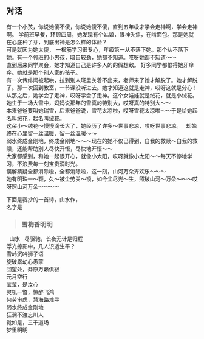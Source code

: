 ## 对话  
有一个小孩，你说她傻不傻，你说她傻不傻，直到五年级才学会走神啊，学会走神啊。
学前班早餐，环顾四周，她发现有个姑娘，眼神失焦，在啃面包。那是她就在心底种了芽，到底出神是怎么样的体验？  
可是就因为她太傻， 一根筋学习很专心，年级第一从不落下她。那个从不落下她。有一个邻班的小男孩，暗自较劲，她都不知道。哎呀她都不知道～～  
直到后来同学聚会，她才知道自己是许多人的的假想敌。
好多同学都恨得她牙痒痒。她就是那个别人家的孩子。  
有一次传绯闻被起哄，拉到别人班里关着不出来，老师来了她才解脱了。她才解脱了。那一次回到教室，一节课没听进去。她才知道这就是走神，哎呀这就是分心！  
从那之后，她学会了走神，哎呀学会了走神。这个女娃娃就是绒花，就是小绒花。她生于一场大雪中，妈妈说那年的雪真的特别大，哎呀真的特别大～～  
本来爸爸要叫她瑞雪，后来爸爸说，雪花太凉啦，哎呀雪花太凉啦～～于是给她起名叫绒花，起名叫绒花。  
这朵小～绒花～慢慢滴长大了，她经历了许多～世事悲凉，哎呀世事悲凉。  
却始终在心里留一丝温暖，留一丝温暖～～  
弱水终成金刚地，终成金刚地～～～现在的她不仅已得到，自我的救赎～自我的救赎，还能帮助别人尽快开悟，尽快地开悟～～  
大家都感到，和她一起很开心，就像小太阳，哎呀就像小太阳～～每天不停地学习，不浪费每一刻宝贵滴时光。  
误解猜疑全都消除啦，全都消除啦，这一刻，山河万朵齐欢乐～～～    
她有明珠一～颗，久～被尘劳关～锁，如今尘尽光～生，照破山河～万朵～～～哎呀照山河万朵～～～～  


下面是我抄的一首诗，山水作，  
名字是  
> ### 雪梅香明明  
    山水  
尽驱驰，长夜无计是归程  
浮光掠影中，几人识透生平？  
雪岭沉吟狮子语  
旋破累劫心愚蒙  
回望处，莽原万籁俱寂  
元月空行  
莹莹，是汝心  
灵机一瞥，惊醉飞鸿  
何劳审虑，慧海路难寻  
弱水终成金刚地  
狂澜不渡忘川人    
觉如是，三千道场  
梦里明明  
